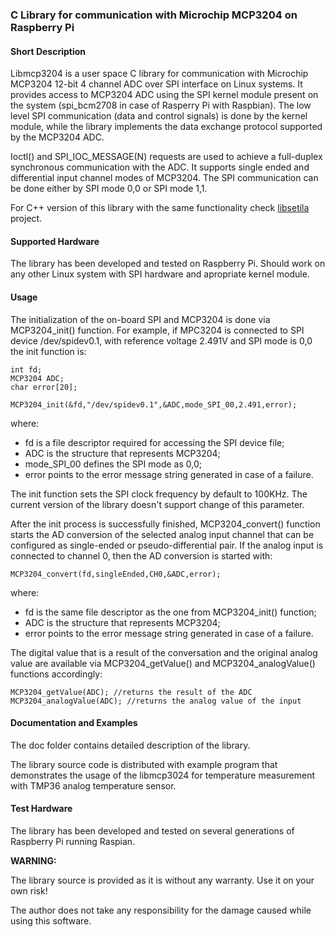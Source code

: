 ### C Library for communication with Microchip MCP3204 on Raspberry Pi

#### Short Description

Libmcp3204 is a user space C library for communication with Microchip MCP3204 12-bit 4 channel ADC over SPI interface on Linux systems.
It provides access to MCP3204 ADC using the SPI kernel module present on the system (spi_bcm2708 in case of Rasperry Pi with Raspbian).
The low level SPI communication (data and control signals) is done by the kernel module, while the library implements the data exchange 
protocol supported by the MCP3204 ADC.

Ioctl() and SPI_IOC_MESSAGE(N) requests are used to achieve a full-duplex synchronous communication with the ADC. It supports single ended and differential
input channel modes of MCP3204. The SPI communication can be done either by SPI mode 0,0 or SPI mode 1,1. 

For C++ version of this library with the same functionality check [libsetila](https://github.com/positronic57/libsetila) project.

#### Supported Hardware

The library has been developed and tested on Raspberry Pi.
Should work on any other Linux system with SPI hardware and apropriate kernel module.

#### Usage

The initialization of the on-board SPI and MCP3204 is done via MCP3204_init() function.
For example, if MPC3204 is connected to SPI device /dev/spidev0.1, with reference voltage 2.491V and SPI mode is 0,0 the init function is:

	int fd;
	MCP3204 ADC;
	char error[20];
		
	MCP3204_init(&fd,"/dev/spidev0.1",&ADC,mode_SPI_00,2.491,error);
  
where:

 - fd is a file descriptor required for accessing the SPI device file;
 - ADC is the structure that represents MCP3204;
 - mode_SPI_00 defines the SPI mode as 0,0;
 - error points to the error message string generated in case of a failure.

The init function sets the SPI clock frequency by default to 100KHz. The current version of the library doesn't support change of this parameter. 
  
After the init process is successfully finished, MCP3204_convert() function starts the AD conversion of the selected analog input channel that can be
configured as single-ended or pseudo-differential pair. If the analog input is connected to channel 0, then the AD conversion is started
with:

	MCP3204_convert(fd,singleEnded,CH0,&ADC,error);

where:

 - fd is the same file descriptor as the one from MCP3204_init() function;
 - ADC is the structure that represents MCP3204;
 - error points to the error message string generated in case of a failure.


The digital value that is a result of the conversation and the original analog value are available via MCP3204_getValue() and MCP3204_analogValue() functions
accordingly:

	MCP3204_getValue(ADC); //returns the result of the ADC
	MCP3204_analogValue(ADC); //returns the analog value of the input

#### Documentation and Examples

The doc folder contains detailed description of the library.

The library source code is distributed with example program that demonstrates the usage of the libmcp3024 for temperature measurement with TMP36 analog temperature
sensor.

#### Test Hardware

The library has been developed and tested on several generations of Raspberry Pi running Raspian.

**WARNING:** 

The library source is provided as it is without any warranty. Use it on your own risk!

The author does not take any responsibility for the damage caused while using this software.
 


